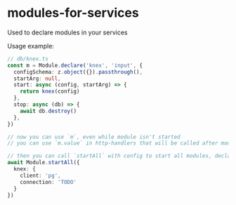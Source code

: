 # modules-for-services

Used to declare modules in your services

Usage example:
```typescript
// db/knex.ts
const m = Module.declare('knex', 'input', {
  configSchema: z.object({}).passthrough(),
  startArg: null,
  start: async (config, startArg) => {
    return knex(config)
  },
  stop: async (db) => {
    await db.destroy()
  },
})

// now you can use `m`, even while module isn't started
// you can use `m.value` in http-handlers that will be called after module is started

// then you can call `startAll` with config to start all modules, declared in your service
await Module.startAll({
  knex: {
    client: 'pg',
    connection: 'TODO'
  }
})
```
